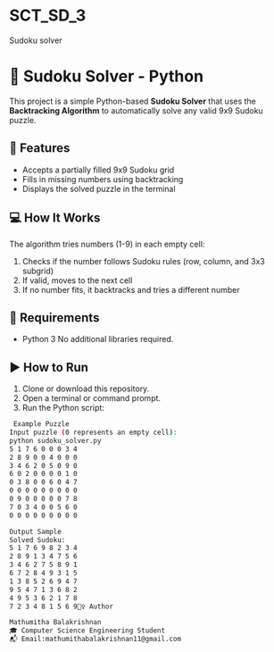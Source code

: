 # SCT_SD_3
Sudoku solver
# 🧠 Sudoku Solver - Python

This project is a simple Python-based **Sudoku Solver** that uses the **Backtracking Algorithm** to automatically solve any valid 9x9 Sudoku puzzle.

## 📌 Features

- Accepts a partially filled 9x9 Sudoku grid
- Fills in missing numbers using backtracking
- Displays the solved puzzle in the terminal

## 💻 How It Works

The algorithm tries numbers (1-9) in each empty cell:
1. Checks if the number follows Sudoku rules (row, column, and 3x3 subgrid)
2. If valid, moves to the next cell
3. If no number fits, it backtracks and tries a different number

## 🧾 Requirements

- Python 3
No additional libraries required.

## ▶️ How to Run

1. Clone or download this repository.
2. Open a terminal or command prompt.
3. Run the Python script:

```bash
 Example Puzzle
Input puzzle (0 represents an empty cell):
python sudoku_solver.py
5 1 7 6 0 0 0 3 4
2 8 9 0 0 4 0 0 0
3 4 6 2 0 5 0 9 0
6 0 2 0 0 0 0 1 0
0 3 8 0 0 6 0 4 7
0 0 0 0 0 0 0 0 0
0 9 0 0 0 0 0 7 8
7 0 3 4 0 0 5 6 0
0 0 0 0 0 0 0 0 0

Output Sample
Solved Sudoku:
5 1 7 6 9 8 2 3 4
2 8 9 1 3 4 7 5 6
3 4 6 2 7 5 8 9 1
6 7 2 8 4 9 3 1 5
1 3 8 5 2 6 9 4 7
9 5 4 7 1 3 6 8 2
4 9 5 3 6 2 1 7 8
7 2 3 4 8 1 5 6 9🙋‍♀️ Author

Mathumitha Balakrishnan
🎓 Computer Science Engineering Student
📬 Email:mathumithabalakrishnan11@gmail.com



